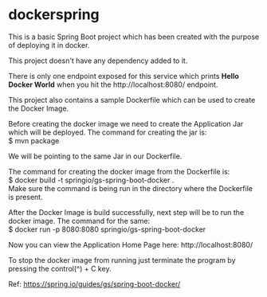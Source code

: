 # dockerspring

This is a basic Spring Boot project which has been created with the purpose of deploying it in docker.

This project doesn't have any dependency added to it.

There is only one endpoint exposed for this service which prints <b>Hello Docker World</b> when you hit the http://localhost:8080/ endpoint.

This project also contains a sample Dockerfile which can be used to create the Docker Image.

Before creating the docker image we need to create the Application Jar which will be deployed. The command for creating the jar is:
<br>$ mvn package

We will be pointing to the same Jar in our Dockerfile.

The command for creating the docker image from the Dockerfile is:  
$ docker build -t springio/gs-spring-boot-docker .
<br>Make sure the command is being run in the directory where the Dockerfile is present.

After the Docker Image is build successfully, next step will be to run the docker image. The command for the same:
<br>$ docker run -p 8080:8080 springio/gs-spring-boot-docker

Now you can view the Application Home Page here: http://localhost:8080/
                                 
To stop the docker image from running just terminate the program by pressing the control(^) + C key.

Ref: https://spring.io/guides/gs/spring-boot-docker/